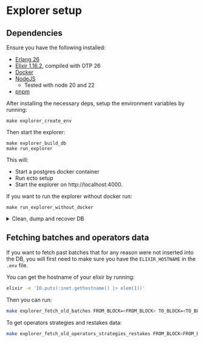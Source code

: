 # Explorer setup

## Dependencies

Ensure you have the following installed:

- [Erlang 26](https://github.com/asdf-vm/asdf-erlang)
- [Elixir 1.16.2](https://elixir-ko.github.io/install.html), compiled with OTP 26
- [Docker](https://docs.docker.com/get-docker/)
- [NodeJS](https://nodejs.org/en/download/package-manager)
  - Tested with node 20 and 22
- [pnpm](https://pnpm.io/installation)

After installing the necessary deps, setup the environment variables by running:

```shell
make explorer_create_env
```

Then start the explorer:

```shell
make explorer_build_db
make run_explorer
```

This will:

- Start a postgres docker container
- Run ecto setup
- Start the explorer on http://localhost:4000.

If you want to run the explorer without docker run:

```shell
make run_explorer_without_docker
```

<details>
<summary>Clean, dump and recover DB</summary>

To clear the DB, you can run:

```bash
make explorer_clean_db
```

If you need to dump the data from the DB, you can run:

```bash
make explorer_dump_db
```

This will create a `dump.$date.sql` SQL script on the `explorer` directory with all the existing data.

Data can be recovered from a `dump.$date.sql` using the following command:

```bash
make explorer_recover_db
```

Then you'll be requested to enter the file name of the dump you want to recover already positioned in the `/explorer` directory.

This will update your database with the dumped database data.

</details>

## Fetching batches and operators data

If you want to fetch past batches that for any reason were not inserted into the DB, you will first need to make sure you have the `ELIXIR_HOSTNAME` in the `.env` file.

You can get the hostname of your elixir by running:

```bash
elixir -e 'IO.puts(:inet.gethostname() |> elem(1))'
```

Then you can run:

```bash
make explorer_fetch_old_batches FROM_BLOCK=<FROM_BLOCK> TO_BLOCK=<TO_BLOCK>
```

To get operators strategies and restakes data:

```bash
make explorer_fetch_old_operators_strategies_restakes FROM_BLOCK<FROM_BLOCK>
```

